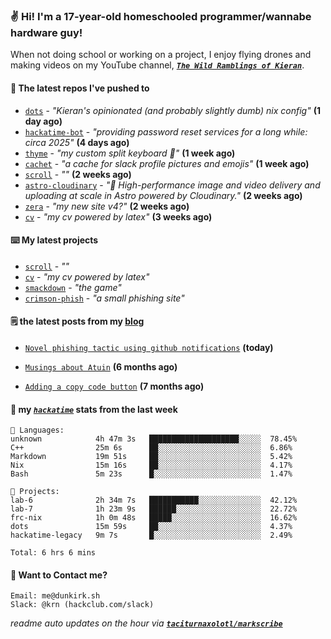 ### ✌️ Hi! I'm a 17-year-old homeschooled programmer/wannabe hardware guy!

When not doing school or working on a project, I enjoy flying drones and making videos on my YouTube channel, [**_`The Wild Ramblings of Kieran`_**](https://youtube.com/@kieran.rambles).

#### 👷 The latest repos I've pushed to

- [`dots`](https://github.com/taciturnaxolotl/dots) - _"Kieran's opinionated (and probably slightly dumb) nix config"_ **(1 day ago)**
- [`hackatime-bot`](https://github.com/taciturnaxolotl/hackatime-bot) - _"providing password reset services for a long while: circa 2025"_ **(4 days ago)**
- [`thyme`](https://github.com/taciturnaxolotl/thyme) - _"my custom split keyboard 🫶"_ **(1 week ago)**
- [`cachet`](https://github.com/taciturnaxolotl/cachet) - _"a cache for slack profile pictures and emojis"_ **(1 week ago)**
- [`scroll`](https://github.com/taciturnaxolotl/scroll) - _""_ **(2 weeks ago)**
- [`astro-cloudinary`](https://github.com/cloudinary-community/astro-cloudinary) - _"🚀 High-performance image and video delivery and uploading at scale in Astro powered by Cloudinary."_ **(2 weeks ago)**
- [`zera`](https://github.com/taciturnaxolotl/zera) - _"my new site v4?"_ **(2 weeks ago)**
- [`cv`](https://github.com/taciturnaxolotl/cv) - _"my cv powered by latex"_ **(3 weeks ago)**

#### ⌨️ My latest projects

- [`scroll`](https://github.com/taciturnaxolotl/scroll) - _""_
- [`cv`](https://github.com/taciturnaxolotl/cv) - _"my cv powered by latex"_
- [`smackdown`](https://github.com/taciturnaxolotl/smackdown) - _"the game"_
- [`crimson-phish`](https://github.com/taciturnaxolotl/crimson-phish) - _"a small phishing site"_

#### 🗒️ the latest posts from my [blog](https://dunkirk.sh)

- [`Novel phishing tactic using github notifications`](https://dunkirk.sh/blog/github-phishing/) **(today)**

- [`Musings about Atuin`](https://dunkirk.sh/blog/atuin/) **(6 months ago)**

- [`Adding a copy code button`](https://dunkirk.sh/blog/adding-a-copy-button/) **(7 months ago)**



#### 📡 my [_`hackatime`_](https://waka.hackclub.com) stats from the last week

```text
💾 Languages:
unknown            4h 47m 3s   ████████████████████░░░░░  78.45%
C++                25m 6s      ██░░░░░░░░░░░░░░░░░░░░░░░  6.86%
Markdown           19m 51s     ██░░░░░░░░░░░░░░░░░░░░░░░  5.42%
Nix                15m 16s     ██░░░░░░░░░░░░░░░░░░░░░░░  4.17%
Bash               5m 23s      █░░░░░░░░░░░░░░░░░░░░░░░░  1.47%

💼 Projects:
lab-6              2h 34m 7s   ███████████░░░░░░░░░░░░░░  42.12%
lab-7              1h 23m 9s   ██████░░░░░░░░░░░░░░░░░░░  22.72%
frc-nix            1h 0m 48s   █████░░░░░░░░░░░░░░░░░░░░  16.62%
dots               15m 59s     ██░░░░░░░░░░░░░░░░░░░░░░░  4.37%
hackatime-legacy   9m 7s       █░░░░░░░░░░░░░░░░░░░░░░░░  2.49%

Total: 6 hrs 6 mins
```

#### 📮 Want to Contact me?

```text
Email: me@dunkirk.sh
Slack: @krn (hackclub.com/slack)
```

_readme auto updates on the hour via [**`taciturnaxolotl/markscribe`**](https://github.com/taciturnaxolotl/markscribe)_
